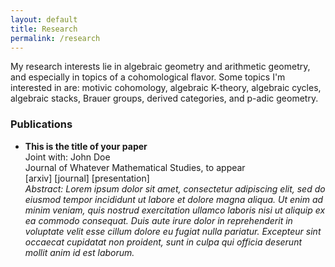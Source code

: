 ```yaml
---
layout: default
title: Research
permalink: /research
---
```


My research interests lie in algebraic geometry and arithmetic geometry, and especially in topics of a cohomological flavor. Some topics I'm interested in are: motivic cohomology, algebraic K-theory, algebraic cycles, algebraic stacks, Brauer groups, derived categories, and p-adic geometry. 

### Publications
- **This is the title of your paper**  
Joint with: John Doe  
Journal of Whatever Mathematical Studies, to appear  
[arxiv] [journal] [presentation]  
*Abstract: Lorem ipsum dolor sit amet, consectetur adipiscing elit, sed do eiusmod tempor incididunt ut labore et dolore magna aliqua. Ut enim ad minim veniam, quis nostrud exercitation ullamco laboris nisi ut aliquip ex ea commodo consequat. Duis aute irure dolor in reprehenderit in voluptate velit esse cillum dolore eu fugiat nulla pariatur. Excepteur sint occaecat cupidatat non proident, sunt in culpa qui officia deserunt mollit anim id est laborum.*
